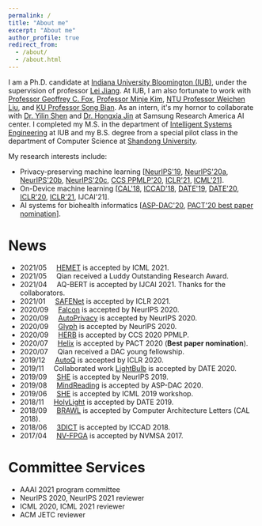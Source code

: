 ```yaml
---
permalink: /
title: "About me"
excerpt: "About me"
author_profile: true
redirect_from: 
  - /about/
  - /about.html
---
```


I am a Ph.D. candidate at [Indiana University Bloomington (IUB)](https://www.indiana.edu/), under the supervision of professor [Lei Jiang](http://homes.sice.indiana.edu/jiang60/). 
At IUB, I am also fortunate to work with [Professor Geoffrey C. Fox](https://luddy.indiana.edu/contact/profile/?profile_id=203), [Professor Minje Kim](https://saige.sice.indiana.edu/), [NTU Professor Weichen Liu](https://personal.ntu.edu.sg/liu/), and [KU Professor Song Bian](https://sbian3.github.io/). 
As an intern, it's my hornor to collaborate with [Dr. Yilin Shen](https://www.linkedin.com/in/yilin-shen-65a56622/) and [Dr. Hongxia Jin](https://www.linkedin.com/in/hongxiajin/) at Samsung Research America AI center.
I completed my M.S. in the department of [Intelligent Systems Engineering](https://engineering.indiana.edu/) at IUB and my B.S. degree from a special pilot class in the department of Computer Science at [Shandong University](http://www.cs.en.qd.sdu.edu.cn/).

My research interests include: 
* Privacy-preserving machine learning [[NeurIPS'19](https://papers.nips.cc/paper/2019/file/56a3107cad6611c8337ee36d178ca129-Paper.pdf), [NeurIPS'20a](https://proceedings.neurips.cc/paper/2020/hash/685ac8cadc1be5ac98da9556bc1c8d9e-Abstract.html), [NeurIPS'20b](https://papers.nips.cc/paper/2020/file/6244b2ba957c48bc64582cf2bcec3d04-Paper.pdf), [NeurIPS'20c](https://papers.nips.cc/paper/2020/file/18fc72d8b8aba03a4d84f66efabce82e-Paper.pdf), [CCS PPMLP'20](http://sci-workshops.alipay.com/CCS2020), [ICLR'21](https://openreview.net/forum?id=Cz3dbFm5u-), [ICML'21](https://arxiv.org/pdf/2106.00038.pdf)].
* On-Device machine learning [[CAL'18](https://www.computer.org/csdl/journal/ca/2018/02/08540899/17D45VObpO9), [ICCAD'18](https://ieeexplore.ieee.org/stamp/stamp.jsp?tp=&arnumber=8587764), [DATE'19](https://ieeexplore.ieee.org/abstract/document/8715195), [DATE'20](https://ieeexplore.ieee.org/abstract/document/9116494), [ICLR'20](https://openreview.net/forum?id=rygfnn4twS), [ICLR'21](https://openreview.net/forum?id=Cz3dbFm5u-), IJCAI'21].
* AI systems for biohealth informatics [[ASP-DAC'20](https://ieeexplore.ieee.org/abstract/document/9045333), [PACT'20 best paper nomination](https://dl.acm.org/doi/abs/10.1145/3410463.3414626)]. 

<!--** I am a Ph.D. candidate advised by [Dr. Lei Jiang](http://homes.sice.indiana.edu/jiang60/) at [Indiana University Bloomington](https://www.indiana.edu/).
* I received my Master’s Degree at [Intelligent Systems Engineering Department](https://engineering.indiana.edu/) at Indiana University.
* I am on the academic job market.[[My Curriculum Vitae](http://qianlou.github.io/files/lq_cv.pdf)] 
* My research interests lie in computer architecture, deep learning acceleration and privacy-preserving deep learning based on homomorphic encryption and multi-party computation.
<!--* I received my Bachelor’s Degree at [Computer Science department](http://www.cs.en.qd.sdu.edu.cn/) at Shandong University. -->

# News
* 2021/05 &nbsp; &nbsp;    [HEMET](https://arxiv.org/pdf/2106.00038.pdf) is accepted by ICML 2021.
* 2021/05 &nbsp; &nbsp;    Qian received a Luddy Outstanding Research Award. 
* 2021/04 &nbsp; &nbsp;    AQ-BERT is accepted by IJCAI 2021. Thanks for the collaborators.
* 2021/01 &nbsp; &nbsp;    [SAFENet](https://openreview.net/forum?id=Cz3dbFm5u-) is accepted by ICLR 2021.
* 2020/09 &nbsp; &nbsp;    [Falcon](https://papers.nips.cc/paper/2020/file/18fc72d8b8aba03a4d84f66efabce82e-Paper.pdf) is accepted by NeurIPS 2020.
* 2020/09 &nbsp; &nbsp;    [AutoPrivacy](https://papers.nips.cc/paper/2020/file/6244b2ba957c48bc64582cf2bcec3d04-Paper.pdf) is accepted by NeurIPS 2020.
* 2020/09 &nbsp; &nbsp;    [Glyph](https://proceedings.neurips.cc/paper/2020/hash/685ac8cadc1be5ac98da9556bc1c8d9e-Abstract.html) is accepted by NeurIPS 2020.
* 2020/09 &nbsp; &nbsp;    [HERB](http://sci-workshops.alipay.com/CCS2020) is accepted by CCS 2020 PPMLP.
* 2020/07  &nbsp; &nbsp;   [Helix](https://dl.acm.org/doi/abs/10.1145/3410463.3414626) is accepted by PACT 2020 (**Best paper nomination**).
* 2020/07  &nbsp; &nbsp;   Qian received a DAC young fellowship.
* 2019/12  &nbsp; &nbsp;   [AutoQ](https://openreview.net/forum?id=rygfnn4twS) is accepted by ICLR 2020.
* 2019/11  &nbsp; &nbsp;   Collaborated work [LightBulb](https://ieeexplore.ieee.org/abstract/document/9116494) is accepted by DATE 2020.
* 2019/09 &nbsp; &nbsp;    [SHE](https://papers.nips.cc/paper/2019/file/56a3107cad6611c8337ee36d178ca129-Paper.pdf) is accepted by NeurIPS 2019.
* 2019/08 &nbsp; &nbsp;    [MindReading](https://ieeexplore.ieee.org/abstract/document/9045333) is accepted by ASP-DAC 2020.
* 2019/06 &nbsp; &nbsp;    [SHE](https://papers.nips.cc/paper/2019/file/56a3107cad6611c8337ee36d178ca129-Paper.pdf) is accepted by ICML 2019 workshop.
* 2018/11 &nbsp; &nbsp;    [HolyLight](https://ieeexplore.ieee.org/abstract/document/8715195) is accepted by DATE 2019.
* 2018/09 &nbsp; &nbsp;    [BRAWL](https://www.computer.org/csdl/journal/ca/2018/02/08540899/17D45VObpO9) is accepted by Computer Architecture Letters (CAL 2018).
* 2018/06  &nbsp; &nbsp;   [3DICT](https://ieeexplore.ieee.org/stamp/stamp.jsp?tp=&arnumber=8587764) is accepted by ICCAD 2018.
* 2017/04  &nbsp; &nbsp;   [NV-FPGA](https://ieeexplore.ieee.org/document/8064477) is accepted by NVMSA 2017.

# Committee Services
* AAAI 2021 program committee
* NeurIPS 2020, NeurIPS 2021 reviewer
* ICML 2020, ICML 2021 reviewer
* ACM JETC reviewer 

<!--* IEEE ASPDAC 2018 sub-reviewer-->
<script type="text/javascript" id="clustrmaps" src="//cdn.clustrmaps.com/map_v2.js?cl=eddfdf&w=200&t=n&d=0sco_afb6dVBwoUaYvOYpq3TxollRIwN8700ZL1ejvc&co=ffffff&cmo=ba8c8c&cmn=a6eda6&ct=808080"></script>

